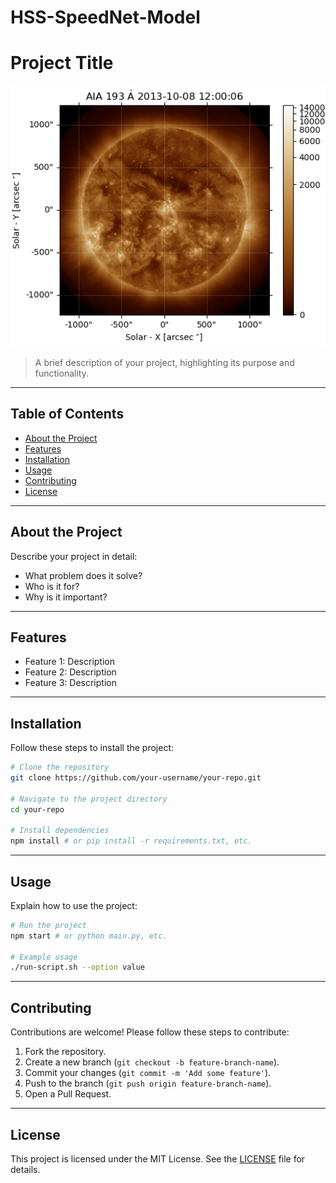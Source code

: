 # HSS-SpeedNet-Model

# Project Title

![Project Banner](./aia_map.png)

> A brief description of your project, highlighting its purpose and functionality.

---

## Table of Contents

- [About the Project](#about-the-project)
- [Features](#features)
- [Installation](#installation)
- [Usage](#usage)
- [Contributing](#contributing)
- [License](#license)

---

## About the Project

Describe your project in detail:

- What problem does it solve?
- Who is it for?
- Why is it important?

---

## Features

- Feature 1: Description
- Feature 2: Description
- Feature 3: Description

---

## Installation

Follow these steps to install the project:

```bash
# Clone the repository
git clone https://github.com/your-username/your-repo.git

# Navigate to the project directory
cd your-repo

# Install dependencies
npm install # or pip install -r requirements.txt, etc.
```

---

## Usage

Explain how to use the project:

```bash
# Run the project
npm start # or python main.py, etc.

# Example usage
./run-script.sh --option value
```

---

## Contributing

Contributions are welcome! Please follow these steps to contribute:

1. Fork the repository.
2. Create a new branch (`git checkout -b feature-branch-name`).
3. Commit your changes (`git commit -m 'Add some feature'`).
4. Push to the branch (`git push origin feature-branch-name`).
5. Open a Pull Request.

---

## License

This project is licensed under the MIT License. See the [LICENSE](./LICENSE) file for details.
